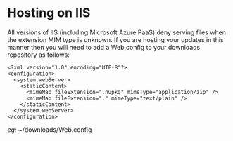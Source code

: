 # Hosting on IIS
All versions of IIS (including Microsoft Azure PaaS) deny serving files when
the extension MIM type is unknown. If you are hosting your updates in this
manner then you will need to add a Web.config to your downloads repository as
follows:

    <?xml version="1.0" encoding="UTF-8"?>
    <configuration>
      <system.webServer>
        <staticContent>
          <mimeMap fileExtension=".nupkg" mimeType="application/zip" />
          <mimeMap fileExtension="." mimeType="text/plain" />
        </staticContent>
      </system.webServer>
    </configuration>

*eg:* ~/downloads/Web.config
